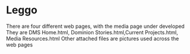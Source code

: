 # Leggo
There are four different web pages, with the media page under developed
They are DMS Home.html, Dominion Stories.html,Current Projects.html, 
Media Resources.html
Other attached files are pictures used across the web pages 
